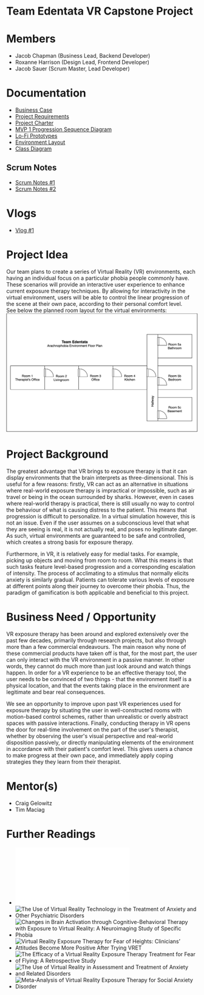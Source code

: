 # Team Edentata VR Capstone Project

# Members
- Jacob Chapman (Business Lead, Backend Developer)
- Roxanne Harrison (Design Lead, Frontend Developer)
- Jacob Sauer (Scrum Master, Lead Developer)

# Documentation
- [Business Case](Documentation/business_case.pdf)
- [Project Requirements](Documentation/project_requirements.pdf)
- [Project Charter](Documentation/project_charter.pdf)
- [MVP 1 Progression Sequence Diagram](Documentation/environment_progression_sequence.pdf)
- [Lo-Fi Prototypes](Documentation/lo_fi_prototypes.pdf)
- [Environment Layout](Documentation/environment_layout.pdf)
- [Class Diagram](Documentation/SpiderClassDiagram.PNG)

## Scrum Notes
- [Scrum Notes #1](Documentation/Scrum_Notes_1_9-24.pdf)
- [Scrum Notes #2](Documentation/Scrum_Notes_2_10-8.pdf)

# Vlogs

- [Vlog #1](https://www.youtube.com/watch?v=nNTIOCdFI7Q)

# Project Idea

Our team plans to create a series of Virtual Reality (VR) environments, each having an individual focus on a particular phobia people commonly have. These scenarios will provide an interactive user experience to enhance current exposure therapy techniques. By allowing for interactivity in the virtual environment, users will be able to control the linear progression of the scene at their own pace, according to their personal comfort level.  
See below the planned room layout for the virtual environments:  
![](Documentation/environment_layout.png)

# Project Background

The greatest advantage that VR brings to exposure therapy is that it can display environments that the brain interprets as three-dimensional. This is useful for a few reasons: firstly, VR can act as an alternative in situations where real-world exposure therapy is impractical or impossible, such as air travel or being in the ocean surrounded by sharks. However, even in cases where real-world therapy is practical, there is still usually no way to control the behaviour of what is causing distress to the patient. This means that progression is difficult to personalize. In a virtual simulation however, this is not an issue. Even if the user assumes on a subconscious level that what they are seeing is real, it is not actually real, and poses no legitimate danger. As such, virtual environments are guaranteed to be safe and controlled, which creates a strong basis for exposure therapy.

Furthermore, in VR, it is relatively easy for medial tasks. For example, picking up objects and moving from room to room. What this means is that such tasks feature level-based progression and a corresponding escalation of intensity. The process of acclimating to a stimulus that normally elicits anxiety is similarly gradual. Patients can tolerate various levels of exposure at different points along their journey to overcome their phobia. Thus, the paradigm of gamification is both applicable and beneficial to this project.

# Business Need / Opportunity

VR exposure therapy has been around and explored extensively over the past few decades, primarily through research projects, but also through more than a few commercial endeavours. The main reason why none of these commercial products have taken off is that, for the most part, the user can only interact with the VR environment in a passive manner. In other words, they cannot do much more than just look around and watch things happen. In order for a VR experience to be an effective therapy tool, the user needs to be convinced of two things - that the environment itself is a physical location, and that the events taking place in the environment are legitimate and bear real consequences. 

We see an opportunity to improve upon past VR experiences used for exposure therapy by situating the user in well-constructed rooms with motion-based control schemes, rather than unrealistic or overly abstract spaces with passive interactions. Finally, conducting therapy in VR opens the door for real-time involvement on the part of the user's therapist, whether by observing the user's visual perspective and real-world disposition passively, or directly manipulating elements of the environment in accordance with their patient's comfort level. This gives users a chance to make progress at their own pace, and immediately apply coping strategies they they learn from their therapist.

# Mentor(s)

- Craig Gelowitz
- Tim Maciag

# Further Readings

- ![A Meta-Analysis of the Immersion-Presence Relationship in Virtual Reality Experiences](Documentation/A_meta-analysis_of_the_immersion-presence_relationship_in_virtual_reality_experiences_IJVAR.pdf)
- ![The Use of Virtual Reality Technology in the Treatment of Anxiety and Other Psychiatric Disorders](https://www.ncbi.nlm.nih.gov/pmc/articles/PMC5421394/)
- ![Changes in Brain Activation through Cognitive-Behavioral Therapy with Exposure to Virtual Reality: A Neuroimaging Study of Specific Phobia](https://pubmed.ncbi.nlm.nih.gov/34441804/)
- ![Virtual Reality Exposure Therapy for Fear of Heights: Clinicians’ Attitudes Become More Positive After Trying VRET](https://www.frontiersin.org/articles/10.3389/fpsyg.2021.671871/full)
- ![The Efficacy of a Virtual Reality Exposure Therapy Treatment for Fear of Flying: A Retrospective Study](https://www.frontiersin.org/articles/10.3389/fpsyg.2021.641393/full)
- ![The Use of Virtual Reality in Assessment and Treatment of Anxiety and Related Disorders](https://onlinelibrary.wiley.com/doi/10.1002/cpp.2623)
- ![Meta-Analysis of Virtual Reality Exposure Therapy for Social Anxiety Disorder](https://www.cambridge.org/core/journals/psychological-medicine/article/metaanalysis-of-virtual-reality-exposure-therapy-for-social-anxiety-disorder/F31E7D26EF8C24671E3097B98FD3996F)
